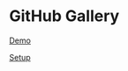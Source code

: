 # GitHub Gallery

[Demo](http://lthr.io/github-gallery/)

[Setup](http://lthr.io/setup-github-gallery)
